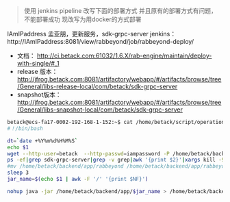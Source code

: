 
> 使用 jenkins pipeline 改写下面的部署方式
> 并且原有的部署方式有问题，不能部署成功
> 现改写为用docker的方式部署

IAmIPaddress 孟亚朋，更新服务，sdk-grpc-server
jenkins：http://IAmIPaddress:8081/view/rabbeyond/job/rabbeyond-deploy/

- 文档： http://ci.betack.com:61032/1.6.X/rab-engine/maintain/deploy-with-single/#_1
- release 版本：http://jfrog.betack.com:8081/artifactory/webapp/#/artifacts/browse/tree/General/libs-release-local/com/betack/sdk-grpc-server
- snapshot版本：http://jfrog.betack.com:8081/artifactory/webapp/#/artifacts/browse/tree/General/libs-snapshot-local/com/betack/sdk-grpc-server

```bash
betack@ecs-fa17-0002-192-168-1-152:~$ cat /home/betack/script/operation_scripts/start.sh
#！/bin/bash

dt=`date +%Y%m%d%H%M%S`
echo $1
wget --http-user=betack  --http-passwd=iampassword -P /home/betack/backend/app $1
ps -ef|grep sdk-grpc-server|grep -v grep|awk '{print $2}'|xargs kill -9
#mv /home/betack/backend/app/rabbeyond /home/betack/backend/app/rabbeyond_$dt
sleep 3
jar_name=$(echo $1 | awk -F '/' '{print $NF}')

nohup java -jar /home/betack/backend/app/$jar_name > /home/betack/backend/app/$jar_name.log 2>&1  &
```

